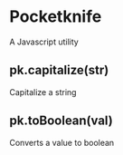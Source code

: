 # Pocketknife

A Javascript utility

## pk.capitalize(str) 
Capitalize a string

## pk.toBoolean(val) 
Converts a value to boolean
